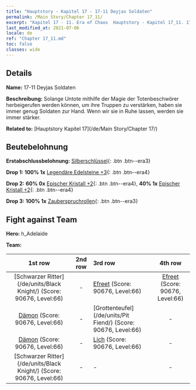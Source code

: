 ```yaml
---
title: "Hauptstory - Kapitel 17 - 17-11 Deyjas Soldaten"
permalink: /Main Story/Chapter 17_11/
excerpt: "Kapitel 17 - 11. Era of Chaos  Hauptstory - Kapitel 17_11. 17-11 Deyjas Soldaten"
last_modified_at: 2021-07-06
locale: de
ref: "Chapter 17_11.md"
toc: false
classes: wide
---
```


## Details

 **Name:** 17-11 Deyjas Soldaten

 **Beschreibung:** Solange Untote mithilfe der Magie der Totenbeschwörer herbeigerufen werden können, um ihre Truppen zu verstärken, haben sie immer genug Soldaten zur Hand. Wenn wir sie in Ruhe lassen, werden sie immer stärker.

 **Related to:** [Hauptstory Kapitel 17](/de/Main Story/Chapter 17/)

## Beutebelohnung

 **Erstabschlussbelohnung:** [Silberschlüssel](/ItemsDE/con_693/){: .btn .btn--era3}

 **Drop 1:** **100% 1x** [Legendäre Edelsteine +3](/ItemsDE/mat_58/){: .btn .btn--era4}

 **Drop 2:** **60% 0x** [Epischer Kristall +2](/ItemsDE/mat_52/){: .btn .btn--era4}, **40% 1x** [Epischer Kristall +2](/ItemsDE/mat_52/){: .btn .btn--era4}

 **Drop 3:** **100% 1x** [Zauberspruchrollen](/ItemsDE/con_694/){: .btn .btn--era3}


## Fight against Team
 **Hero:** h_Adelaide

 **Team:**


  | 1st row | 2nd row | 3rd row | 4th row |
  |:----:|:----:|:----|:----:|
  | [Schwarzer Ritter](/de/units/Black Knight/) (Score: 90676, Level:66)  | - | [Efreet](/de/units/Efreeti/) (Score: 90676, Level:66)  | [Efreet](/de/units/Efreeti/) (Score: 90676, Level:66)  |
  | [Dämon](/de/units/Demon/) (Score: 90676, Level:66)  | - | [Grottenteufel](/de/units/Pit Fiend/) (Score: 90676, Level:66)  | - |
  | [Dämon](/de/units/Demon/) (Score: 90676, Level:66)  | - | [Lich](/de/units/Lich/) (Score: 90676, Level:66)  | - |
  | [Schwarzer Ritter](/de/units/Black Knight/) (Score: 90676, Level:66)  | - | - | - |


